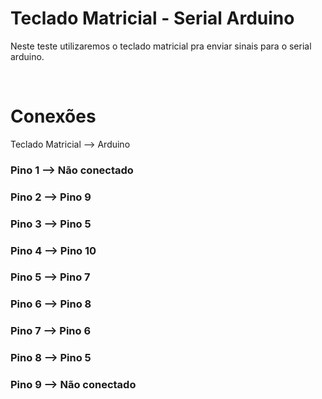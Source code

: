 <h1>Teclado Matricial - Serial Arduino</h1>

Neste teste utilizaremos o teclado matricial pra enviar sinais para o serial arduino.

<div></br>
<h1>Conexões</h1>

<stong>Teclado Matricial --> Arduino</stong>

<h3>Pino 1 --> Não conectado</h3>
<h3>Pino 2 --> Pino 9</h3>
<h3>Pino 3 --> Pino 5</h3>
<h3>Pino 4 --> Pino 10</h3>
<h3>Pino 5 --> Pino 7</h3>
<h3>Pino 6 --> Pino 8</h3>
<h3>Pino 7 --> Pino 6</h3>
<h3>Pino 8 --> Pino 5</h3>
<h3>Pino 9 --> Não conectado</h3>
</div>